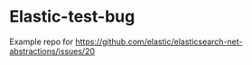# Elastic-test-bug
Example repo for https://github.com/elastic/elasticsearch-net-abstractions/issues/20
